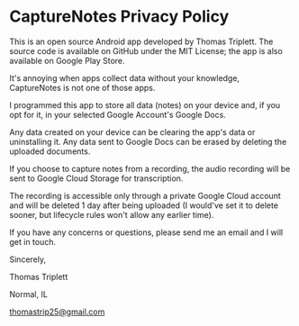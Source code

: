 # CaptureNotes Privacy Policy

This is an open source Android app developed by Thomas Triplett.  The source code is available on GitHub under the MIT License; the app is also available on Google Play Store.

It's annoying when apps collect data without your knowledge, CaptureNotes is not one of those apps.

I programmed this app to store all data (notes) on your device and, if you opt for it, in your selected Google Account's Google Docs.

Any data created on your device can be clearing the app's data or uninstalling it.  Any data sent to Google Docs can be erased by deleting the uploaded documents.

If you choose to capture notes from a recording, the audio recording will be sent to Google Cloud Storage for transcription.

The recording is accessible only through a private Google Cloud account and will be deleted 1 day after being uploaded (I would've set it to delete sooner, but lifecycle rules won't allow any earlier time).

If you have any concerns or questions, please send me an email and I will get in touch.

Sincerely,

Thomas Triplett

Normal, IL

thomastrip25@gmail.com
